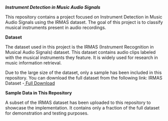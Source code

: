 ***Instrument Detection in Music Audio Signals***

This repository contains a project focused on Instrument Detection in Music Audio Signals using the IRMAS dataset. The goal of this project is to classify musical instruments present in audio recordings.

**Dataset**

The dataset used in this project is the IRMAS (Instrument Recognition in Musical Audio Signals) dataset. This dataset contains audio clips labeled with the musical instruments they feature. It is widely used for research in music information retrieval.

Due to the large size of the dataset, only a sample has been included in this repository. You can download the full dataset from the following link:
IRMAS Dataset -[ Full Download](https://www.upf.edu/web/mtg/irmas)

**Sample Data in This Repository**

A subset of the IRMAS dataset has been uploaded to this repository to showcase the implementation. It contains only a fraction of the full dataset for demonstration and testing purposes.
